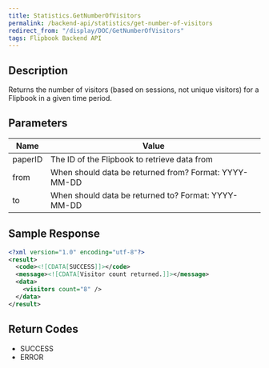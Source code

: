 ```yaml
---
title: Statistics.GetNumberOfVisitors
permalink: /backend-api/statistics/get-number-of-visitors
redirect_from: "/display/DOC/GetNumberOfVisitors"
tags: Flipbook Backend API
---
```


## Description

Returns the number of visitors (based on sessions, not unique visitors) for a Flipbook in a given time period.

## Parameters

| Name    | Value
|---------|-------------------------------------------------------
| paperID | The ID of the Flipbook to retrieve data from
| from	  | When should data be returned from? Format: YYYY-MM-DD
| to 	  | When should data be returned to? Format: YYYY-MM-DD


## Sample Response
```xml
<?xml version="1.0" encoding="utf-8"?>
<result>
  <code><![CDATA[SUCCESS]]></code>
  <message><![CDATA[Visitor count returned.]]></message>
  <data>
    <visitors count="8" />
  </data>
</result>
```

## Return Codes

* SUCCESS
* ERROR